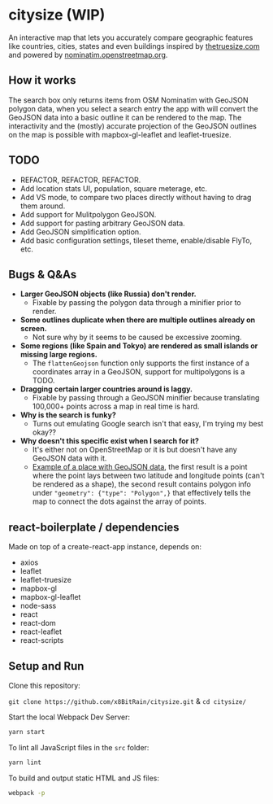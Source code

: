 
# citysize (WIP)
An interactive map that lets you accurately compare geographic features like countries, cities, states and even buildings inspired by [thetruesize.com](https://thetruesize.com/) and powered by [nominatim.openstreetmap.org](http://nominatim.openstreetmap.org/).

## How it works
The search box only returns items from OSM Nominatim with GeoJSON polygon data, when you select a search entry the app with will convert the GeoJSON data into a basic outline it can be rendered to the map. The interactivity and the (mostly) accurate projection of the GeoJSON outlines on the map is possible with mapbox-gl-leaflet and leaflet-truesize.

## TODO
- REFACTOR, REFACTOR, REFACTOR.
- Add location stats UI, population, square meterage, etc.
- Add VS mode, to compare two places directly without having to drag them around.
- Add support for Mulitpolygon GeoJSON.
- Add support for pasting arbitrary GeoJSON data.
- Add GeoJSON simplification option.
- Add basic configuration settings, tileset theme, enable/disable FlyTo, etc.

## Bugs & Q&As
- **Larger GeoJSON objects (like Russia) don't render.**
  - Fixable by passing the polygon data through a minifier prior to render.
- **Some outlines duplicate when there are multiple outlines already on screen.**
  - Not sure why by it seems to be caused be excessive zooming.
- **Some regions (like Spain and Tokyo) are rendered as small islands or missing large regions.**
  - The ```flattenGeojson``` function only supports the first instance of a coordinates array in a GeoJSON, support for multipolygons is a TODO.
- **Dragging certain larger countries around is laggy.**
  - Fixable by passing through a GeoJSON minifier because translating 100,000+ points across a map in real time is hard.
- **Why is the search is funky?**
  - Turns out emulating Google search isn't that easy, I'm trying my best okay??
- **Why doesn't this specific exist when I search for it?**
  - It's either not on OpenStreetMap or it is but doesn't have any GeoJSON data with it.
  - [Example of a place with GeoJSON data](https://nominatim.openstreetmap.org/search.php?q=Singapore&polygon_geojson=1&format=geojson), the first result is a point where the point lays between two latitude and longitude points (can't be rendered as a shape), the second result contains polygon info under `"geometry": {"type": "Polygon",}` that effectively tells the map to connect the dots against the array of points.

## react-boilerplate / dependencies

Made on top of a create-react-app instance, depends on:
 - axios
 - leaflet
 - leaflet-truesize
- mapbox-gl
- mapbox-gl-leaflet
- node-sass
- react
- react-dom
- react-leaflet
- react-scripts

## Setup and Run

Clone this repository:

```git clone https://github.com/x8BitRain/citysize.git```  & ```cd citysize/```

Start the local Webpack Dev Server:

```bash
yarn start
```

To lint all JavaScript files in the `src` folder:

```bash
yarn lint
```

To build and output static HTML and JS files:

```bash
webpack -p
```
